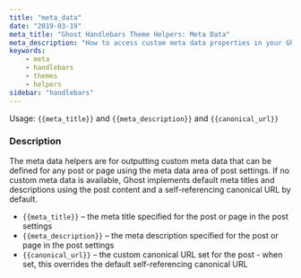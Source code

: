 ```yaml
---
title: "meta_data"
date: "2019-03-19"
meta_title: "Ghost Handlebars Theme Helpers: Meta Data"
meta_description: "How to access custom meta data properties in your Ghost theme, including meta title, meta description and custom canonical URLs. Read more 👉"
keywords:
    - meta
    - handlebars
    - themes
    - helpers
sidebar: "handlebars"
---
```



Usage: `{{meta_title}}` and `{{meta_description}}` and `{{canonical_url}}`

### Description

The meta data helpers are for outputting custom meta data that can be defined for any post or page using the meta data area of post settings. If no custom meta data is available, Ghost implements default meta titles and descriptions using the post content and a self-referencing canonical URL by default.

- `{{meta_title}}` – the meta title specified for the post or page in the post settings
- `{{meta_description}}` – the meta description specified for the post or page in the post settings
- `{{canonical_url}}` – the custom canonical URL set for the post - when set, this overrides the default self-referencing canonical URL 
